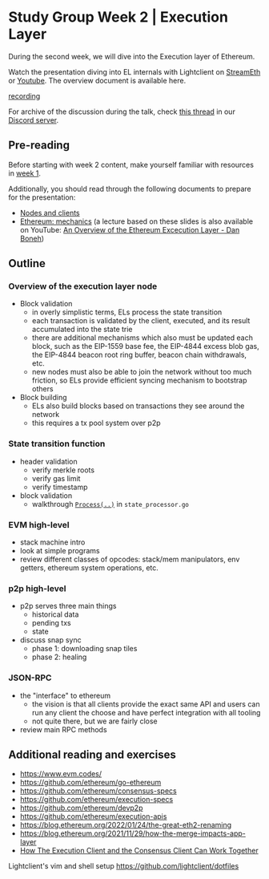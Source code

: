 # Study Group Week 2 | Execution Layer

During the second week, we will dive into the Execution layer of Ethereum. 

Watch the presentation diving into EL internals with Lightclient on [StreamEth](https://streameth.org/watch?event=&session=65dcdef0a6d370a1ab326de1) or [Youtube](https://www.youtube.com/watch?v=pniTkWo70OY). The overview document is available here. 

[recording](https://streameth.org/embed/?playbackId=70f6rq6un48dy74q&vod=true&streamId=&playerName=Execution+Layer+Overview+%7C+lightclient+%7C+Week+2 ':include :type=iframe width=100% height=520 frameborder="0" allow="fullscreen" allowfullscreen')

For archive of the discussion during the talk, check [this thread](https://discord.com/channels/1205546645496795137/1210292746817110027/1210292751158222848) in our [Discord server](https://discord.gg/epfsg). 


## Pre-reading

Before starting with week 2 content, make yourself familiar with resources in [week 1](/eps/week1.md). 

Additionally, you should read through the following documents to prepare for the presentation:
* [Nodes and clients](https://ethereum.org/developers/docs/nodes-and-clients)
* [Ethereum: mechanics](https://cs251.stanford.edu/lectures/lecture7.pdf) (a lecture based on these slides is also available on YouTube: [An Overview of the Ethereum Excecution Layer - Dan Boneh](https://www.youtube.com/watch?v=7sxBjSfmROc))

## Outline

###  Overview of the execution layer node
* Block validation
    * in overly simplistic terms, ELs process the state transition
    * each transaction is validated by the client, executed, and its result accumulated into the state trie
    * there are additional mechanisms which also must be updated each block, such as the EIP-1559 base fee, the EIP-4844 excess blob gas, the EIP-4844 beacon root ring buffer, beacon chain withdrawals, etc.
    * new nodes must also be able to join the network without too much friction, so ELs provide efficient syncing mechanism to bootstrap others
* Block building
    * ELs also build blocks based on transactions they see around the network
    * this requires a tx pool system over p2p

### State transition function
* header validation
    * verify merkle roots
    * verify gas limit
    * verify timestamp
* block validation
    * walkthrough [`Process(..)`](https://github.com/ethereum/go-ethereum/blob/master/core/state_processor.go#L60) in `state_processor.go`

### EVM high-level
* stack machine intro
* look at simple programs
* review different classes of opcodes: stack/mem manipulators, env getters, ethereum system operations, etc.

### p2p high-level
* p2p serves three main things
    * historical data
    * pending txs
    * state
* discuss snap sync
    * phase 1: downloading snap tiles
    * phase 2: healing

### JSON-RPC
* the "interface" to ethereum
    * the vision is that all clients provide the exact same API and users can run any client the choose and have perfect integration with all tooling
    * not quite there, but we are fairly close
* review main RPC methods

## Additional reading and exercises 

- https://www.evm.codes/
- https://github.com/ethereum/go-ethereum
- https://github.com/ethereum/consensus-specs
- https://github.com/ethereum/execution-specs
- https://github.com/ethereum/devp2p
- https://github.com/ethereum/execution-apis
- https://blog.ethereum.org/2022/01/24/the-great-eth2-renaming
- https://blog.ethereum.org/2021/11/29/how-the-merge-impacts-app-layer
- [How The Execution Client and the Consensus Client Can Work Together](https://www.youtube.com/watch?v=91-GArv6lKo)

Lightclient's vim and shell setup https://github.com/lightclient/dotfiles